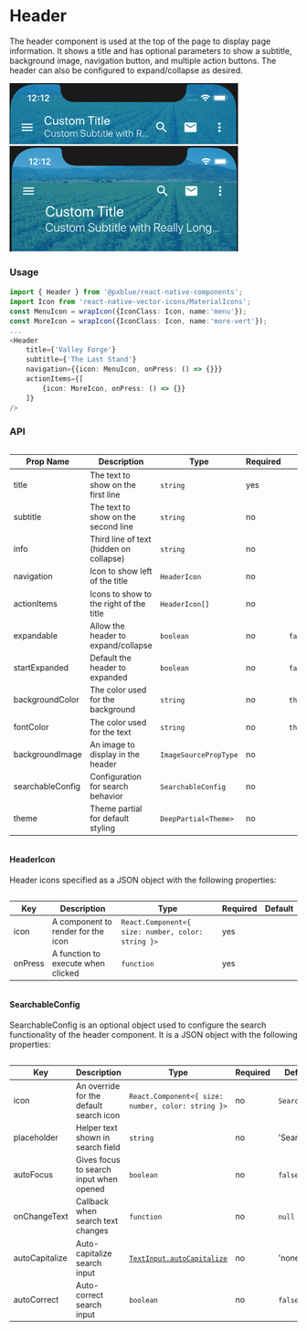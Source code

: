 # Header
The header component is used at the top of the page to display page information. It shows a title and has optional parameters to show a subtitle, background image, navigation button, and multiple action buttons. The header can also be configured to expand/collapse as desired.

<img width="400" alt="Collapsed header" src="./images/header_small.png">
<img width="400" alt="Expanded header" src="./images/header_large.png">

### Usage
```typescript
import { Header } from '@pxblue/react-native-components';
import Icon from 'react-native-vector-icons/MaterialIcons';
const MenuIcon = wrapIcon({IconClass: Icon, name:'menu'});
const MoreIcon = wrapIcon({IconClass: Icon, name:'more-vert'});
...
<Header
    title={'Valley Forge'}
    subtitle={'The Last Stand'}
    navigation={{icon: MenuIcon, onPress: () => {}}}
    actionItems={[
        {icon: MoreIcon, onPress: () => {}}
    ]}
/>
```

### API

<div style="overflow: auto">

| Prop Name         | Description                             | Type                  | Required | Default                  |
|-------------------|-----------------------------------------|-----------------------|----------|--------------------------|
| title             | The text to show on the first line      | `string`              | yes      |                          |
| subtitle          | The text to show on the second line     | `string`              | no       |                          |
| info              | Third line of text (hidden on collapse) | `string`              | no       |                          |
| navigation        | Icon to show left of the title          | `HeaderIcon`          | no       |                          |
| actionItems       | Icons to show to the right of the title | `HeaderIcon[]`        | no       |                          |
| expandable        | Allow the header to expand/collapse     | `boolean`             | no       | `false`                  |
| startExpanded     | Default the header to expanded          | `boolean`             | no       | `false`                  |
| backgroundColor   | The color used for the background       | `string`              | no       | `theme.colors.primary`   |
| fontColor         | The color used for the text             | `string`              | no       | `theme.colors.onPrimary` |
| backgroundImage   | An image to display in the header       | `ImageSourcePropType` | no       |                          |
| searchableConfig  | Configuration for search behavior       | `SearchableConfig`    | no       |                          |
| theme             | Theme partial for default styling       | `DeepPartial<Theme>`  | no       |                          |

</div>

#### HeaderIcon
Header icons specified as a JSON object with the following properties:

<div style="overflow: auto">

| Key               | Description                             | Type                                               | Required | Default             |
|-------------------|-----------------------------------------|----------------------------------------------------|----------|---------------------|
| icon              | A component to render for the icon      | `React.Component<{ size: number, color: string }>` | yes      |                     |
| onPress           | A function to execute when clicked      | `function`                                         | yes      |                     |

</div>

#### SearchableConfig
SearchableConfig is an optional object used to configure the search functionality of the header component. It is a JSON object with the following properties:


<div style="overflow: auto">

| Key               | Description                             | Type                                               | Required | Default             |
|-------------------|-----------------------------------------|----------------------------------------------------|----------|---------------------|
| icon              | An override for the default search icon | `React.Component<{ size: number, color: string }>` | no       | `SearchIcon`        |
| placeholder       | Helper text shown in search field       | `string`                                           | no       | 'Search'            |
| autoFocus         | Gives focus to search input when opened | `boolean`                                          | no       | `false`             |
| onChangeText      | Callback when search text changes       | `function`                                         | no       | `null`              |
| autoCapitalize    | Auto-capitalize search input            | [`TextInput.autoCapitalize`](shorturl.at/vzKR7)    | no       | 'none'              |
| autoCorrect       | Auto-correct search input               | `boolean`                                          | no       | `false`             |

</div>
